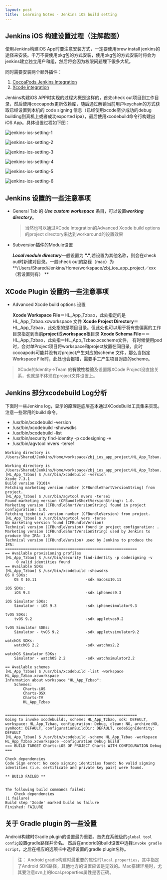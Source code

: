 ```yaml
---
layout: post
title:  Learning Notes - Jenkins iOS build setting 
---
```


## Jenkins iOS 构建设置过程（注解截图）
使用Jenkins构建iOS App时要注意安装方式，一定要使用brew install jenkins的途径来安装。千万不要使用pkg包的方式安装，使用pkg包的方式安装时将会为jenkins建立独立用户和组，然后将会因为权限问题埋下很多大坑。

同时需要安装两个额外插件：
1. [CocoaPods Jenkins Integration](https://wiki.jenkins-ci.org/display/JENKINS/CocoaPods+Integration)
2. [Xcode integration](https://wiki.jenkins-ci.org/display/JENKINS/Xcode+Plugin)

Jenkins构建iOS APP时实现的过程大概是这样的，首先check out项目到工作目录，然后使用cocoapods更新依赖库，随后通过解锁当前用户keychain的方式获取已经设置到本机的 code signing 信息（已经使用xcode至少成功的debug building到真机上或者成功exported ipa），最后使用xcodebuild命令行构建出iOS App。具体设置过程如下图：

![jenkins-ios-setting-1](/asset/technical/jenkins-ios/jenkins-ios-setting-1.jpg)

![jenkins-ios-setting-2](/asset/technical/jenkins-ios/jenkins-ios-setting-2.jpg)

![jenkins-ios-setting-3](/asset/technical/jenkins-ios/jenkins-ios-setting-3.jpg)

![jenkins-ios-setting-4](/asset/technical/jenkins-ios/jenkins-ios-setting-4.jpg)

![jenkins-ios-setting-5](/asset/technical/jenkins-ios/jenkins-ios-setting-5.jpg)

![jenkins-ios-setting-6](/asset/technical/jenkins-ios/jenkins-ios-setting-6.jpg)

## Jenkins 设置的一些注意事项

- General Tab 的 ***Use custom workspace*** 条目，可以设置***working directory***。

	> 当然也可以通过XCode Integration的Advanced Xcode build options的project directory来达到workaround的设置效果

- Subversion插件的Module设置
	
	***Local module directory***一般设置为 **"."**,若设置为其他名称，则会在check out时新建对目录。一般check out的路径（mac）为**/Users/Shared/Jenkins/Home/workspace/zbj_ios_app_project／xxx（若设置则有）	**	

## XCode Plugin 设置的一些注意事项	

- Advanced Xcode build options 设置

	**Xcode Workspace File**＝HL_App_Tzbao，此处指定的是HL_App_Tzbao.xcworkspace 文件
	**Xcode Project Directory**＝HL_App_Tzbao，此处指的是项目目录。但此处也可以用于将有些偏离的工作目录指定到当前**project**或**workspace**根目录
	**Xcode Schema File**＝＝HL_App_Tzbao，此处指＝HL_App_Tzbao.xcscheme文件， 有时候使用pod时，会对单Project项目将workspace和project放置在同目录，此时cocoapods可能并没有对project产生对应的scheme 文件，那么当指定Workspace File时，此处也会报错，需要手工产生项目对应的scheme。

> XCode的Identity->Team 的**有效性检验**及设置跟XCode Project没直接关系，也就是不体现在project文件设置上。
	
## Jenkins 部分xcodebuild Log分析
下面时一些Jenkins log，显示的原理是底层基本通过XCodeBuild工具集来实现。注意一些常用的build 命令。
- /usr/bin/xcodebuild -version
- /usr/bin/xcodebuild -showsdks
- /usr/bin/xcodebuild -list
- /usr/bin/security find-identity -p codesigning -v
- /usr/bin/agvtool mvers -terse1

```
Working directory is /Users/Shared/Jenkins/Home/workspace/zbj_ios_app_project/HL_App_Tzbao.

Working directory is /Users/Shared/Jenkins/Home/workspace/zbj_ios_app_project/HL_App_Tzbao.
[HL_App_Tzbao] $ /usr/bin/xcodebuild -version
Xcode 7.3.1
Build version 7D1014
Fetching marketing version number (CFBundleShortVersionString) from project.
[HL_App_Tzbao] $ /usr/bin/agvtool mvers -terse1
Found marketing version (CFBundleShortVersionString): 1.0.
Marketing version (CFBundleShortVersionString) found in project configuration: 1.0.
Fetching technical version number (CFBundleVersion) from project.
[HL_App_Tzbao] $ /usr/bin/agvtool vers -terse
No marketing version found (CFBundleVersion)
Technical version (CFBundleVersion) found in project configuration: .
Marketing version (CFBundleShortVersionString) used by Jenkins to produce the IPA: 1.0
Technical version (CFBundleVersion) used by Jenkins to produce the IPA: 
===========================================================
== Available provisioning profiles
[HL_App_Tzbao] $ /usr/bin/security find-identity -p codesigning -v
     0 valid identities found
== Available SDKs
[HL_App_Tzbao] $ /usr/bin/xcodebuild -showsdks
OS X SDKs:
	OS X 10.11                    	-sdk macosx10.11

iOS SDKs:
	iOS 9.3                       	-sdk iphoneos9.3

iOS Simulator SDKs:
	Simulator - iOS 9.3           	-sdk iphonesimulator9.3

tvOS SDKs:
	tvOS 9.2                      	-sdk appletvos9.2

tvOS Simulator SDKs:
	Simulator - tvOS 9.2          	-sdk appletvsimulator9.2

watchOS SDKs:
	watchOS 2.2                   	-sdk watchos2.2

watchOS Simulator SDKs:
	Simulator - watchOS 2.2       	-sdk watchsimulator2.2

== Available schemes
[HL_App_Tzbao] $ /usr/bin/xcodebuild -list -workspace HL_App_Tzbao.xcworkspace
Information about workspace "HL_App_Tzbao":
    Schemes:
        Charts-iOS
        Charts-OSX
        Charts-TV
        HL_App_Tzbao


===========================================================
Going to invoke xcodebuild:, scheme: HL_App_Tzbao, sdk: DEFAULT, workspace: HL_App_Tzbao, configuration: Debug, clean: NO, archive:NO, symRoot: DEFAULT, configurationBuildDir: DEFAULT, codeSignIdentity: DEFAULT
[HL_App_Tzbao] $ /usr/bin/xcodebuild -scheme HL_App_Tzbao -workspace HL_App_Tzbao.xcworkspace -configuration Debug build
=== BUILD TARGET Charts-iOS OF PROJECT Charts WITH CONFIGURATION Debug ===

Check dependencies
Code Sign error: No code signing identities found: No valid signing identities (i.e. certificate and private key pair) were found.

** BUILD FAILED **


The following build commands failed:
	Check dependencies
(1 failure)
Build step 'Xcode' marked build as failure
Finished: FAILURE	
```
	

## 关于 Gradle plugin 的一些设置
Android构建时Gradle plugin的设置最为重要。首先在系统级的`global tool config`设置gradle路径并命名。 然后在andorid的build设置中选择`invoke gradle script`，之后在相应的选项卡中选择设置的gradle plugin名称。

> 注： Android gradle构建时最重要的属性时`local.properties`，其中指定了Android SDK路径，其他地方的设置应该是无效的。Mac搭建环境时，尤其要注意svn上的local.properties属性是否正确。

